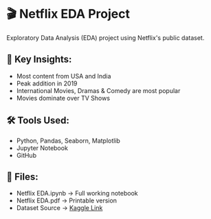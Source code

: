 # 🎬 Netflix EDA Project

Exploratory Data Analysis (EDA) project using Netflix's public dataset.

## 📌 Key Insights:
- Most content from USA and India
- Peak addition in 2019
- International Movies, Dramas & Comedy are most popular
- Movies dominate over TV Shows

## 🛠 Tools Used:
- Python, Pandas, Seaborn, Matplotlib
- Jupyter Notebook
- GitHub

## 📁 Files:
- Netflix EDA.ipynb → Full working notebook
- Netflix EDA.pdf → Printable version
- Dataset Source → [Kaggle Link](https://www.kaggle.com/datasets/shivamb/netflix-shows)
